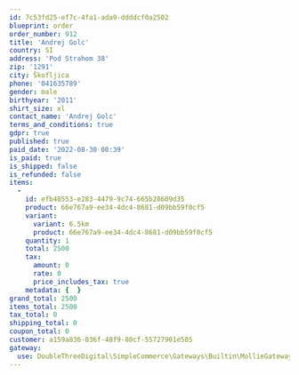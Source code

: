 ```yaml
---
id: 7c53fd25-ef7c-4fa1-ada9-ddddcf0a2502
blueprint: order
order_number: 912
title: 'Andrej Golc'
country: SI
address: 'Pod Strahom 38'
zip: '1291'
city: Škofljica
phone: '041635789'
gender: male
birthyear: '2011'
shirt_size: xl
contact_name: 'Andrej Golc'
terms_and_conditions: true
gdpr: true
published: true
paid_date: '2022-08-30 08:39'
is_paid: true
is_shipped: false
is_refunded: false
items:
  -
    id: efb48553-e283-4479-9c74-665b28609d35
    product: 66e767a9-ee34-4dc4-8681-d09bb59f0cf5
    variant:
      variant: 6.5km
      product: 66e767a9-ee34-4dc4-8681-d09bb59f0cf5
    quantity: 1
    total: 2500
    tax:
      amount: 0
      rate: 0
      price_includes_tax: true
    metadata: {  }
grand_total: 2500
items_total: 2500
tax_total: 0
shipping_total: 0
coupon_total: 0
customer: a159a836-036f-48f9-80cf-55727901e585
gateway:
  use: DoubleThreeDigital\SimpleCommerce\Gateways\Builtin\MollieGateway
---
```

